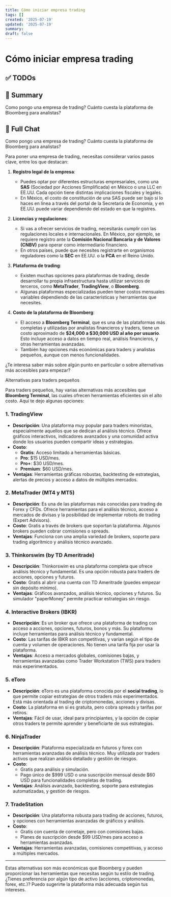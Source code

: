 ```yaml
---
title: Cómo iniciar empresa trading
tags: []
created: '2025-07-19'
updated: '2025-07-19'
summary:
draft: false
---
```


# Cómo iniciar empresa trading

## ✅ TODOs


## 📌 Summary
Como pongo una empresa de trading? Cuánto cuesta la plataforma de Bloomberg para analistas?

## 🧠 Full Chat


Como pongo una empresa de trading? Cuánto cuesta la plataforma de Bloomberg para analistas?



Para poner una empresa de trading, necesitas considerar varios pasos clave, entre los que destacan:

1. **Registro legal de la empresa**:
   - Puedes optar por diferentes estructuras empresariales, como una **SAS** (Sociedad por Acciones Simplificada) en México o una LLC en EE.UU. Cada opción tiene distintas implicaciones fiscales y legales.
   - En México, el costo de constitución de una SAS puede ser bajo si lo haces en línea a través del portal de la Secretaría de Economía, y en EE.UU. puede variar dependiendo del estado en que la registres.

2. **Licencias y regulaciones**:
   - Si vas a ofrecer servicios de trading, necesitarás cumplir con las regulaciones locales e internacionales. En México, por ejemplo, se requiere registro ante la **Comisión Nacional Bancaria y de Valores (CNBV)** para operar como intermediario financiero.
   - En otros países, puede que necesites registrarte en organismos reguladores como la **SEC** en EE.UU. o la **FCA** en el Reino Unido.

3. **Plataforma de trading**:
   - Existen muchas opciones para plataformas de trading, desde desarrollar tu propia infraestructura hasta utilizar servicios de terceros, como **MetaTrader**, **TradingView**, o **Bloomberg**.
   - Algunas plataformas especializadas pueden tener costos mensuales variables dependiendo de las características y herramientas que necesites.

4. **Costo de la plataforma de Bloomberg**:
   - El acceso a **Bloomberg Terminal**, que es una de las plataformas más completas y utilizadas por analistas financieros y traders, tiene un costo aproximado de **$24,000 a $30,000 USD al año por usuario**. Esto incluye acceso a datos en tiempo real, análisis financieros, y otras herramientas avanzadas.
   - También hay opciones más económicas para traders y analistas pequeños, aunque con menos funcionalidades.

¿Te interesa saber más sobre algún punto en particular o sobre alternativas más accesibles para empezar?

Alternativas para traders pequeños 

Para traders pequeños, hay varias alternativas más accesibles que **Bloomberg Terminal**, las cuales ofrecen herramientas eficientes sin el alto costo. Aquí te dejo algunas opciones:

### 1. **TradingView**
   - **Descripción**: Una plataforma muy popular para traders minoristas, especialmente aquellos que se dedican al análisis técnico. Ofrece gráficos interactivos, indicadores avanzados y una comunidad activa donde los usuarios pueden compartir ideas y estrategias.
   - **Costo**: 
     - **Gratis**: Acceso limitado a herramientas básicas.
     - **Pro**: $15 USD/mes.
     - **Pro+**: $30 USD/mes.
     - **Premium**: $60 USD/mes.
   - **Ventajas**: Herramientas gráficas robustas, backtesting de estrategias, alertas de precios y acceso a datos de múltiples mercados.

### 2. **MetaTrader (MT4 y MT5)**
   - **Descripción**: Es una de las plataformas más conocidas para trading de Forex y CFDs. Ofrece herramientas para el análisis técnico, acceso a mercados de divisas y la posibilidad de implementar robots de trading (Expert Advisors).
   - **Costo**: Gratis a través de brokers que soportan la plataforma. Algunos brokers pueden cobrar comisiones o spreads.
   - **Ventajas**: Funciona con una amplia variedad de brokers, soporte para trading algorítmico y análisis técnico avanzado.

### 3. **Thinkorswim (by TD Ameritrade)**
   - **Descripción**: Thinkorswim es una plataforma completa que ofrece análisis técnico y fundamental. Es una opción robusta para traders de acciones, opciones y futuros.
   - **Costo**: Gratis al abrir una cuenta con TD Ameritrade (puedes empezar sin depósito mínimo).
   - **Ventajas**: Gráficos avanzados, análisis técnico, opciones y futuros. Su simulador "paperMoney" permite practicar estrategias sin riesgo.

### 4. **Interactive Brokers (IBKR)**
   - **Descripción**: Es un broker que ofrece una plataforma de trading con acceso a acciones, opciones, futuros, bonos y más. Su plataforma incluye herramientas para análisis técnico y fundamental.
   - **Costo**: Las tarifas de IBKR son competitivas, y varían según el tipo de cuenta y volumen de operaciones. No tienen una tarifa fija por usar la plataforma.
   - **Ventajas**: Acceso a mercados globales, comisiones bajas, y herramientas avanzadas como Trader Workstation (TWS) para traders más experimentados.

### 5. **eToro**
   - **Descripción**: eToro es una plataforma conocida por el **social trading**, lo que permite copiar estrategias de otros traders más experimentados. Está más orientada al trading de criptomonedas, acciones y divisas.
   - **Costo**: La plataforma en sí es gratuita, pero cobra spreads y tarifas por retiros.
   - **Ventajas**: Fácil de usar, ideal para principiantes, y la opción de copiar otros traders te permite aprender y beneficiarte de sus estrategias.

### 6. **NinjaTrader**
   - **Descripción**: Plataforma especializada en futuros y forex con herramientas avanzadas de análisis técnico. Muy utilizada por traders activos que realizan análisis detallado y gestión de riesgos.
   - **Costo**:
     - Gratis para análisis y simulación.
     - Pago único de $999 USD o una suscripción mensual desde $60 USD para funcionalidades completas de trading.
   - **Ventajas**: Análisis avanzado, backtesting, soporte para estrategias automatizadas, y gestión de riesgos.

### 7. **TradeStation**
   - **Descripción**: Una plataforma robusta para trading de acciones, futuros, y opciones con herramientas avanzadas de gráficos y análisis.
   - **Costo**: 
     - Gratis con cuenta de corretaje, pero con comisiones bajas.
     - Planes de suscripción desde $99 USD/mes para acceso a herramientas avanzadas.
   - **Ventajas**: Herramientas avanzadas, comisiones competitivas, y acceso a múltiples mercados.

---

Estas alternativas son más económicas que Bloomberg y pueden proporcionar las herramientas que necesitas según tu estilo de trading. ¿Tienes preferencia por algún tipo de activo (acciones, criptomonedas, forex, etc.)? Puedo sugerirte la plataforma más adecuada según tus intereses.